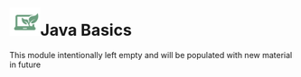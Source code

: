 # <img src="https://raw.githubusercontent.com/bobocode-projects/resources/master/image/logo_transparent_background.png" height=50/>Java Basics
This module intentionally left empty and will be populated with new material in future